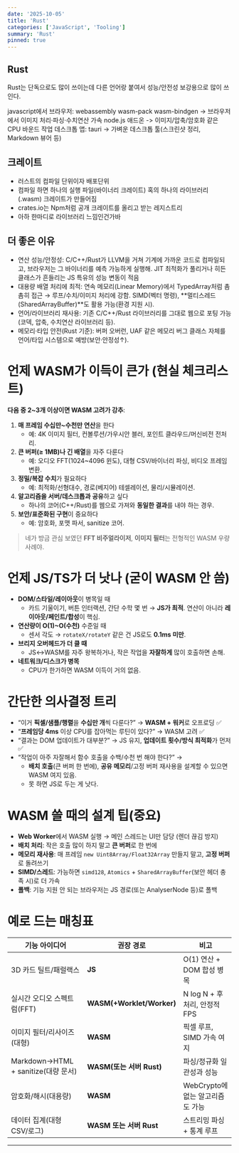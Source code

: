 ```yaml
---
date: '2025-10-05'
title: 'Rust'
categories: ['JavaScript', 'Tooling']
summary: 'Rust'
pinned: true
---
```


## Rust

Rust는 단독으로도 많이 쓰이는데 다른 언어랑 붙여서 성능/안전성 보강용으로 많이 쓰인다.

javascript에서 
브라우저: webassembly wasm-pack wasm-bindgen -> 브라우저에서 이미지 처리·파싱·수치연산 가속
node.js 애드온 -> 이미지/압축/암호화 같은 CPU 바운드 작업
데스크톱 앱: tauri -> 가벼운 데스크톱 툴(스크린샷 정리, Markdown 뷰어 등)

## 크레이트

* 러스트의 컴파일 단위이자 배포단위
* 컴파일 하면 하나의 실행 파일(바이너리 크레이트) 혹의 하나의 라이브러리(.wasm) 크레이트가 만들어짐
* crates.io는 Npm처럼 공개 크레이트를 올리고 받는 레지스트리
* 아하 한마디로 라이브러리 느낌인건가바

## 더 좋은 이유
* 연산 성능/안정성: C/C++/Rust가 LLVM을 거쳐 기계에 가까운 코드로 컴파일되고, 브라우저는 그 바이너리를 예측 가능하게 실행해. JIT 최적화가 풀리거나 히든클래스가 흔들리는 JS 특유의 성능 변동이 적음
* 대용량 배열 처리에 최적: 연속 메모리(Linear Memory)에서 TypedArray처럼 촘촘히 접근 → 루프/수치/이미지 처리에 강함. SIMD(벡터 명령), **멀티스레드(SharedArrayBuffer)**도 활용 가능(환경 지원 시).
* 언어/라이브러리 재사용: 기존 C/C++/Rust 라이브러리를 그대로 웹으로 포팅 가능(코덱, 압축, 수치연산 라이브러리 등).
* 메모리·타입 안전(Rust 기준): 버퍼 오버런, UAF 같은 메모리 버그 클래스 자체를 언어/타입 시스템으로 예방(보안·안정성↑).


# 언제 WASM가 이득이 큰가 (현실 체크리스트)
**다음 중 2~3개 이상이면 WASM 고려가 강추**:
1. **매 프레임 수십만~수천만 연산**을 한다
    * 예: 4K 이미지 필터, 컨볼루션/가우시안 블러, 포인트 클라우드/머신비전 전처리.
2. **큰 버퍼(≥ 1MB)나 긴 배열**을 자주 다룬다
    * 예: 오디오 FFT(1024~4096 윈도), 대형 CSV/바이너리 파싱, 비디오 프레임 변환.
3. **정밀/복잡 수치**가 필요하다
    * 예: 최적화/선형대수, 경로(베지어) 테셀레이션, 물리/시뮬레이션.
4. **알고리즘을 서버/데스크톱과 공유**하고 싶다
    * 하나의 코어(C++/Rust)를 웹으로 가져와 **동일한 결과**를 내야 하는 경우.
5. **보안/표준화된 구현**이 중요하다
    * 예: 암호화, 포맷 파서, sanitize 코어.
> 네가 방금 관심 보였던 **FFT 비주얼라이저**, **이미지 필터**는 전형적인 WASM 우량 사례야.

# 언제 JS/TS가 더 낫나 (굳이 WASM 안 씀)
* **DOM/스타일/레이아웃**이 병목일 때
    * 카드 기울이기, 버튼 인터랙션, 간단 수학 몇 번 → **JS가 최적**. 연산이 아니라 **레이아웃/페인트/합성**이 핵심.
* **연산량이 O(1)~O(수천)** 수준일 때
    * 센서 각도 → `rotateX/rotateY` 같은 건 JS로도 **0.1ms 미만**.
* **브리지 오버헤드가 더 클 때**
    * JS↔WASM를 자주 왕복하거나, 작은 작업을 **자잘하게** 많이 호출하면 손해.
* **네트워크/디스크가 병목**
    * CPU가 한가하면 WASM 이득이 거의 없음.

# 간단한 의사결정 트리
* “이거 **픽셀/샘플/행렬**을 **수십만 개**씩 다룬다?” → **WASM + 워커**로 오프로딩 ✅
* “**프레임당 4ms** 이상 CPU를 잡아먹는 루틴이 있다?” → WASM 고려 ✅
* “결과는 DOM 업데이트가 대부분?” → JS 유지, **업데이트 횟수/방식 최적화**가 먼저 ✅
* “작업이 아주 자잘해서 함수 호출을 수백/수천 번 해야 한다?” →
    * **배치 호출**(큰 버퍼 한 번에), **공유 메모리**/고정 버퍼 재사용을 설계할 수 있으면 WASM 여지 있음.
    * 못 하면 JS로 두는 게 낫다.

# WASM 쓸 때의 설계 팁(중요)
* **Web Worker**에서 WASM 실행 → 메인 스레드는 UI만 담당 (렌더 끊김 방지)
* **배치 처리**: 작은 호출 많이 하지 말고 **큰 버퍼**로 한 번에
* **메모리 재사용**: 매 프레임 `new Uint8Array/Float32Array` 만들지 말고, **고정 버퍼**로 돌려쓰기
* **SIMD/스레드**: 가능하면 `simd128`, `Atomics` + `SharedArrayBuffer`(보안 헤더 충족 시)로 더 가속
* **폴백**: 기능 지원 안 되는 브라우저는 JS 경로(또는 AnalyserNode 등)로 폴백

# 예로 드는 매칭표 
| 기능 아이디어                         | 권장 경로                     | 비고                     |
| ------------------------------- | ------------------------- | ---------------------- |
| 3D 카드 틸트/패럴랙스                   | **JS**                    | O(1) 연산 + DOM 합성 병목    |
| 실시간 오디오 스펙트럼(FFT)               | **WASM(+Worklet/Worker)** | N log N + 후처리, 안정적 FPS |
| 이미지 필터/리사이즈(대형)                 | **WASM**                  | 픽셀 루프, SIMD 가속 여지      |
| Markdown→HTML + sanitize(대량 문서) | **WASM(또는 서버 Rust)**      | 파싱/정규화 일관성과 성능         |
| 암호화/해시(대용량)                     | **WASM**                  | WebCrypto에 없는 알고리즘도 가능 |
| 데이터 집계(대형 CSV/로그)               | **WASM 또는 서버 Rust**       | 스트리밍 파싱 + 통계 루프        |

---